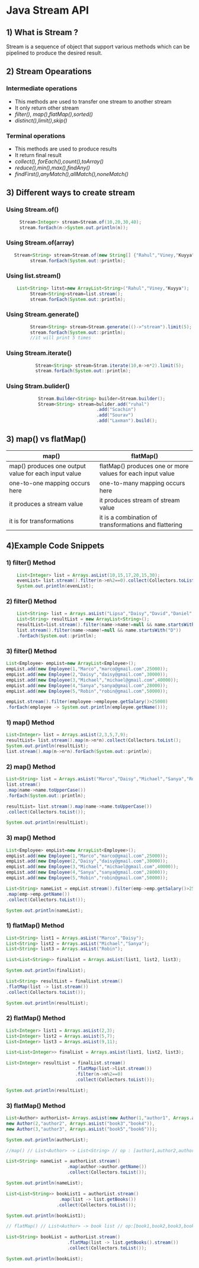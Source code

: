 # Java Stream API 
## 1) What is Stream ?
Stream is a sequence of object that support various methods which can be pipelined to produce 
the desired result.
## 2) Stream Opearations
### Intermediate operations
 - This methods are used to transfer one stream  to    another stream
 -  It only return other stream
 -  *filter()*, *map()*,*flatMap()*,*sorted()*
 - *distinct()*,*limit()*,*skip()*
 
### Terminal operations
 - This methods  are used to produce results 
 - It return final result
 - *collect(), forEach(),count(),toArray()*
 - *reduce(),min(),max(),findAny()*
 - *findFirst(),anyMatch(),allMatch(),noneMatch()*
 
## 3) Different ways to create stream
### Using Stream.of()
```java
     Stream<Integer> stream=Stream.of(10,20,30,40);
     stream.forEach(n->System.out.println(n));
````
### Using Stream.of(array)
```java
   Stream<String> stream=Stream.of(new String[] {"Rahul","Viney,"Kuyya"}
		 stream.forEach(System.out::println);
````
### Using list.stream()
```java
    List<String> litst=new ArrayList<String>("Rahul","Viney,"Kuyya");
		 Stream<String>stream=list.stream();
		 stream.forEach(System.out::println);		 
```		 
### Using Stream.generate()
```java
         Stream<String> stream=Stream.generate(()->"stream").limit(5);
		 stream.forEach(System.out::println);
         //it will print 5 times
````		 
### Using Stream.iterate()
```java
           Stream<String> stream=Stram.iterate(10,n->n*2).limit(5);	
		   stream.forEach(System.out::println);
```  
### Using Stram.bulider()
```java
            Stream.Builder<String> builder=Stream.builder();
			Stream<String> stream=bulider.add("ruhal")
			                      .add("Scachin")
								  .add("Sourav")
								  .add("Laxman").build();
``` 
 
## 3) map()  vs  flatMap()	
| map() |  flatMap()	 |
|--|--|
| map() produces one output value for each input value |flatMap() produces one or more values for each input value  |
|one-to-one mapping occurs here  | one-to-many mapping occurs here  |
| it produces a stream value |it produces stream of stream value	  |
| it is for transformations |it is a combination of transformations 	and flattering |

## 4)Example Code Snippets

### 1) filter() Method
```java
    List<Integer> list = Arrays.asList(10,15,17,20,15,30);
    evenList= list.stream().filter(n->n%2==0).collect(Collectors.toList());
    System.out.println(evenList);
 ```

### 2) filter() Method
```java
    List<String> list = Arrays.asList("Lipsa","Daisy","David","Daniel",null,"Sanya",null); 
    List<String> resultList = new ArrayList<String>();    
    resultList=list.stream().filter(name->name!=null && name.startsWith("D")).collect(Collectors.toList());
    list.stream().filter(name->name!=null && name.startsWith("D"))
    .forEach(System.out::println);
 ```
 
 ### 3) filter() Method
```java
List<Employee> empList=new ArrayList<Employee>();
empList.add(new Employee(1,"Marco","marco@gmail.com",25000));
empList.add(new Employee(2,"Daisy","daisy@gmail.com",30000));
empList.add(new Employee(3,"Michael","michael@gmail.com",40000));
empList.add(new Employee(4,"Sanya","sanya@gmail.com",28000));
empList.add(new Employee(5,"Robin","robin@gmail.com",50000));

empList.stream().filter(employee->employee.getSalary()>25000)
.forEach(employee -> System.out.println(employee.getName()));
```
### 1) map() Method
```java
List<Integer> list = Arrays.asList(2,3,5,7,9);
resultList= list.stream().map(n->n*n).collect(Collectors.toList();
System.out.println(resultList);
list.stream().map(n->n*n).forEach(System.out::println);
```
### 2) map() Method
```java
List<String> list = Arrays.asList("Marco","Daisy","Michael","Sanya","Robin");
list.stream()
.map(name->name.toUpperCase())
.forEach(System.out::println);

resultList= list.stream().map(name->name.toUpperCase())
.collect(Collectors.toList());

System.out.println(resultList);
```

### 3) map() Method
```java
List<Employee> empList=new ArrayList<Employee>();
empList.add(new Employee(1,"Marco","marco@gmail.com",25000));
empList.add(new Employee(2,"Daisy","daisy@gmail.com",30000));
empList.add(new Employee(3,"Michael","michael@gmail.com",40000));
empList.add(new Employee(4,"Sanya","sanya@gmail.com",28000));
empList.add(new Employee(5,"Robin","robin@gmail.com",50000));

List<String> nameList = empList.stream().filter(emp->emp.getSalary()>25000)
.map(emp->emp.getName())
.collect(Collectors.toList());

System.out.println(nameList);
```
### 1) flatMap() Method
```java
List<String> list1 = Arrays.asList("Marco","Daisy");
List<String> list2 = Arrays.asList("Michael","Sanya");
List<String> list3 = Arrays.asList("Robin");

List<List<String>> finalList = Arrays.asList(list1, list2, list3);

System.out.println(finalList);

List<String> resultList = finalList.stream()
.flatMap(list -> list.stream())
.collect(Collectors.toList());

System.out.println(resultList);
```

### 2) flatMap() Method
```java
List<Integer> list1 = Arrays.asList(2,3);
List<Integer> list2 = Arrays.asList(5,7);
List<Integer> list3 = Arrays.asList(9,11);

List<List<Integer>> finalList = Arrays.asList(list1, list2, list3);

List<Integer> resultList = finalList.stream()
                          .flatMap(list->list.stream())
                          .filter(n->n%2==0)
                          .collect(Collectors.toList());

System.out.println(resultList);
```
### 3) flatMap() Method
```java
List<Author> authorList= Arrays.asList(new Author(1,"author1", Arrays.asList("book1","book2")),
new Author(2,"author2", Arrays.asList("book3","book4")),
new Author(3,"author3", Arrays.asList("book5","book6")));

System.out.println(authorList);

//map() // List<Author> -> List<String> // op : [author1,author2,author3]

List<String> nameList = authorList.stream()
                       .map(author->author.getName())
                       .collect(Collectors.toList());

System.out.println(nameList);

List<List<String>> bookList1 = authorList.stream()
                    .map(list -> list.getBooks())
                   .collect(Collectors.toList());

System.out.println(bookList1);

// flatMap() // List<Author> -> book list // op:[book1,book2,book3,book4,book5,book6]

List<String> bookList = authorList.stream()
                       .flatMap(list -> list.getBooks().stream())
                       .collect(Collectors.toList());

System.out.println(bookList);
```

